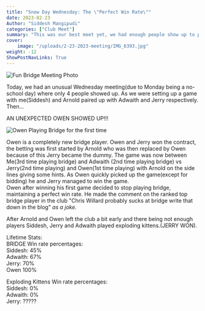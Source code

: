 ```yaml
---
title: "Snow Day Wednesday: The \"Perfect Win Rate\""
date: 2023-02-23
Author: "Siddesh Mangipudi"
categories: ["Club Meet"]
summary: "This was our best meet yet, we had enough people show up to play duplicate Bridge and everybody had a blast. After 2 back and forth rounds, the team Virinchi, Rehaan, Meet and Lohit ended up coming out on top."
cover:
    image: "/uploads/2-23-2023-meeting/IMG_6393.jpg"
weight: -12
ShowPostNavLinks: True
---
```


![Fun Bridge Meeting Photo](/uploads/2-23-2023-meeting/IMG_6393.jpg)

Today, we had an unusual Wednesday meeting(due to Monday being a no-school day) where only 4 people showed up. As we were setting up a game with me(Siddesh) and Arnold paired up with Adwaith and Jerry respectively. Then...

AN UNEXPECTED OWEN SHOWED UP!!!


![Owen Playing Bridge for the first time](/uploads/2-23-2023-meeting/IMG_6380.jpg)

Owen is a completely new bridge player. Owen and Jerry won the contract, the betting was first started by Arnold who was then replaced by Owen because of this Jerry became the dummy. The game was now between Me(3rd time playing bridge) and Adwaith (2nd time playing bridge) vs Jerry(2nd time playing) and Owen(1st time playing) with Arnold on the side lines giving some hints. As Owen quickly picked up the game(except for bidding) he and Jerry managed to win the game. \
Owen after winning his first game decided to stop playing bridge, maintaining a perfect win rate. He made the comment on the ranked top bridge player in the club "Chris Willard probably sucks at bridge write that down in the blog" *as a joke.*

After Arnold and Owen left the club a bit early and there being not enough players Siddesh, Jerry and Adwaith played exploding kittens.(JERRY WON).


Lifetime Stats:\
BRIDGE Win rate percentages:\
Siddesh: 45%\
Adwaith: 67%\
Jerry: 70%\
Owen 100%

Exploding Kittens Win rate percentages:\
Siddesh: 0%\
Adwaith: 0%\
Jerry: ?????
